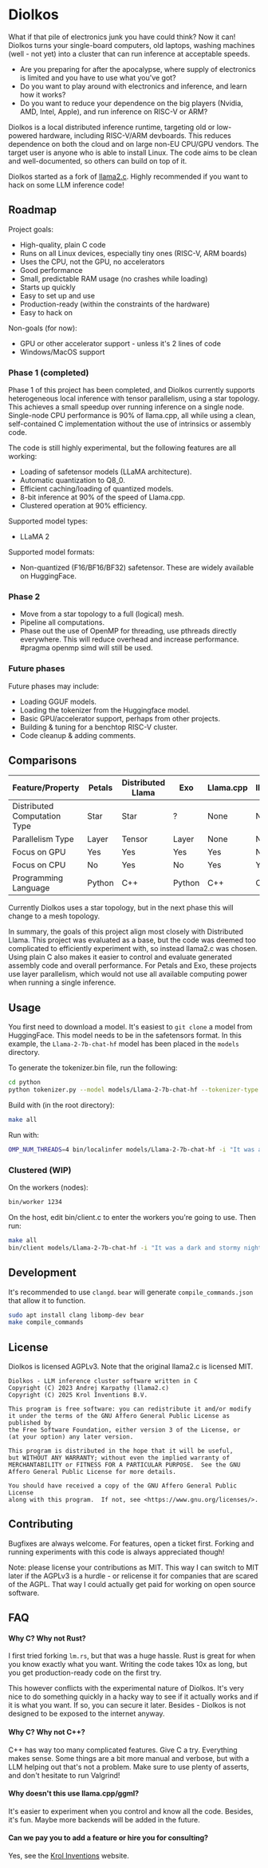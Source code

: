 # Diolkos

What if that pile of electronics junk you have could think? Now it can! Diolkos turns your single-board computers, old laptops, washing machines (well - not yet) into a cluster that can run inference at acceptable speeds.

- Are you preparing for after the apocalypse, where supply of electronics is limited and you have to use what you've got?
- Do you want to play around with electronics and inference, and learn how it works?
- Do you want to reduce your dependence on the big players (Nvidia, AMD, Intel, Apple), and run inference on RISC-V or ARM?

Diolkos is a local distributed inference runtime, targeting old or low-powered hardware, including RISC-V/ARM devboards. This reduces dependence on both the cloud and on large non-EU CPU/GPU vendors. The target user is anyone who is able to install Linux. The code aims to be clean and well-documented, so others can build on top of it.

Diolkos started as a fork of [llama2.c](https://github.com/karpathy/llama2.c). Highly recommended if you want to hack on some LLM inference code!

## Roadmap

Project goals:
- High-quality, plain C code
- Runs on all Linux devices, especially tiny ones (RISC-V, ARM boards)
- Uses the CPU, not the GPU, no accelerators
- Good performance
- Small, predictable RAM usage (no crashes while loading)
- Starts up quickly
- Easy to set up and use
- Production-ready (within the constraints of the hardware)
- Easy to hack on

Non-goals (for now):
- GPU or other accelerator support - unless it's 2 lines of code
- Windows/MacOS support

### Phase 1 (completed)

Phase 1 of this project has been completed, and Diolkos currently supports heterogeneous local inference with tensor parallelism, using a star topology. This achieves a small speedup over running inference on a single node. Single-node CPU performance is 90% of llama.cpp, all while using a clean, self-contained C implementation without the use of intrinsics or assembly code.

The code is still highly experimental, but the following features are all working:

- Loading of safetensor models (LLaMA architecture).
- Automatic quantization to Q8_0.
- Efficient caching/loading of quantized models.
- 8-bit inference at 90% of the speed of Llama.cpp.
- Clustered operation at 90% efficiency.

Supported model types:
- LLaMA 2

Supported model formats:
- Non-quantized (F16/BF16/BF32) safetensor. These are widely available on HuggingFace.

### Phase 2

* Move from a star topology to a full (logical) mesh.
* Pipeline all computations.
* Phase out the use of OpenMP for threading, use pthreads directly everywhere. This will reduce overhead and increase performance. #pragma openmp simd will still be used.

### Future phases

Future phases may include:

* Loading GGUF models.
* Loading the tokenizer from the Huggingface model.
* Basic GPU/accelerator support, perhaps from other projects.
* Building & tuning for a benchtop RISC-V cluster.
* Code cleanup & adding comments.

## Comparisons

| Feature/Property                | Petals            | Distributed Llama | Exo              | Llama.cpp        | llama2.cpp       | Diolkos          |
|---------------------------------|-------------------|-------------------|------------------|------------------|------------------|------------------|
| Distributed Computation Type    | Star              | Star              | ?                | None             | None             | Star/Mesh*       |
| Parallelism Type                | Layer             | Tensor            | Layer            | None             | None             | Tensor           |
| Focus on GPU                    | Yes               | Yes               | Yes              | Yes              | No               | No               |
| Focus on CPU                    | No                | Yes               | No               | Yes              | Yes              | Yes              |
| Programming Language            | Python            | C++               | Python           | C++              | C                | C                |

Currently Diolkos uses a star topology, but in the next phase this will change to a mesh topology.

In summary, the goals of this project align most closely with Distributed Llama. This project was evaluated as a base, but the code was deemed too complicated to efficiently experiment with, so instead llama2.c was chosen. Using plain C also makes it easier to control and evaluate generated assembly code and overall performance. For Petals and Exo, these projects use layer parallelism, which would not use all available computing power when running a single inference.

## Usage

You first need to download a model. It's easiest to `git clone` a model from HuggingFace. This model needs to be in the safetensors format. In this example, the `Llama-2-7b-chat-hf` model has been placed in the `models` directory.

To generate the tokenizer.bin file, run the following:

````bash
cd python
python tokenizer.py --model models/Llama-2-7b-chat-hf --tokenizer-type LLAMA
````

Build with (in the root directory):

````bash
make all
````

Run with:

````bash
OMP_NUM_THREADS=4 bin/localinfer models/Llama-2-7b-chat-hf -i "It was a dark and stormy night" -n 50
````

### Clustered (WIP)

On the workers (nodes):

````bash
bin/worker 1234
````

On the host, edit bin/client.c to enter the workers you're going to use. Then run:

````bash
make all
bin/client models/Llama-2-7b-chat-hf -i "It was a dark and stormy night" -n 100
````

## Development

It's recommended to use `clangd`. `bear` will generate `compile_commands.json` that allow it to function.

````bash
sudo apt install clang libomp-dev bear
make compile_commands
````

## License

Diolkos is licensed AGPLv3. Note that the original llama2.c is licensed MIT.

    Diolkos - LLM inference cluster software written in C
    Copyright (C) 2023 Andrej Karpathy (llama2.c)
    Copyright (C) 2025 Krol Inventions B.V.

    This program is free software: you can redistribute it and/or modify
    it under the terms of the GNU Affero General Public License as published by
    the Free Software Foundation, either version 3 of the License, or
    (at your option) any later version.

    This program is distributed in the hope that it will be useful,
    but WITHOUT ANY WARRANTY; without even the implied warranty of
    MERCHANTABILITY or FITNESS FOR A PARTICULAR PURPOSE.  See the GNU Affero General Public License for more details.

    You should have received a copy of the GNU Affero General Public License
    along with this program.  If not, see <https://www.gnu.org/licenses/>.

## Contributing

Bugfixes are always welcome. For features, open a ticket first. Forking and running experiments with this code is always appreciated though!

Note: please license your contributions as MIT. This way I can switch to MIT later if the AGPLv3 is a hurdle - or relicense it for companies that are scared of the AGPL. That way I could actually get paid for working on open source software.

## FAQ

#### Why C? Why not Rust?

I first tried forking `lm.rs`, but that was a huge hassle. Rust is great for when you know exactly what you want. Writing the code takes 10x as long, but you get production-ready code on the first try.

This however conflicts with the experimental nature of Diolkos. It's very nice to do something quickly in a hacky way to see if it actually works and if it is what you want. If so, you can secure it later. Besides - Diolkos is not designed to be exposed to the internet anyway.

#### Why C? Why not C++?

C++ has way too many complicated features. Give C a try. Everything makes sense. Some things are a bit more manual and verbose, but with a LLM helping out that's not a problem. Make sure to use plenty of asserts, and don't hesitate to run Valgrind!

#### Why doesn't this use llama.cpp/ggml?

It's easier to experiment when you control and know all the code. Besides, it's fun. Maybe more backends will be added in the future.

#### Can we pay you to add a feature or hire you for consulting?

Yes, see the [Krol Inventions](https://krolinventions.com) website.

